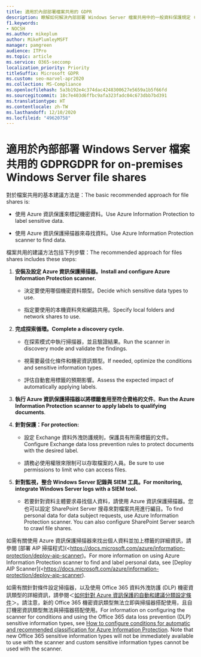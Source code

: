 ```yaml
---
title: 適用於內部部署檔案共用的 GDPR
description: 瞭解如何解決內部部署 Windows Server 檔案共用中的一般資料保護規定 (GDPR) 需求。
f1.keywords:
- NOCSH
ms.author: mikeplum
author: MikePlumleyMSFT
manager: pamgreen
audience: ITPro
ms.topic: article
ms.service: O365-seccomp
localization_priority: Priority
titleSuffix: Microsoft GDPR
ms.custom: seo-marvel-apr2020
ms.collection: MS-Compliance
ms.openlocfilehash: 5a3b192e4c374dac4248300627e5659a1b5f66fd
ms.sourcegitcommit: 18c7e403d6ffbc9afa323fadc04c673dbb7bd391
ms.translationtype: HT
ms.contentlocale: zh-TW
ms.lasthandoff: 12/10/2020
ms.locfileid: "49620758"
---
```

# <a name="gdpr-for-on-premises-windows-server-file-shares"></a><span data-ttu-id="ef4ba-103">適用於內部部署 Windows Server 檔案共用的 GDPR</span><span class="sxs-lookup"><span data-stu-id="ef4ba-103">GDPR for on-premises Windows Server file shares</span></span>

<span data-ttu-id="ef4ba-104">對於檔案共用的基本建議方法是：</span><span class="sxs-lookup"><span data-stu-id="ef4ba-104">The basic recommended approach for file shares is:</span></span>

-   <span data-ttu-id="ef4ba-105">使用 Azure 資訊保護來標記機密資料。</span><span class="sxs-lookup"><span data-stu-id="ef4ba-105">Use Azure Information Protection to label sensitive data.</span></span>

-   <span data-ttu-id="ef4ba-106">使用 Azure 資訊保護掃描器來尋找資料。</span><span class="sxs-lookup"><span data-stu-id="ef4ba-106">Use Azure Information Protection scanner to find data.</span></span>

<span data-ttu-id="ef4ba-107">檔案共用的建議方法包括下列步驟：</span><span class="sxs-lookup"><span data-stu-id="ef4ba-107">The recommended approach for files shares includes these steps:</span></span>

1.  <span data-ttu-id="ef4ba-108">**安裝及設定 Azure 資訊保護掃描器。**</span><span class="sxs-lookup"><span data-stu-id="ef4ba-108">**Install and configure Azure Information Protection scanner.**</span></span>

    -   <span data-ttu-id="ef4ba-109">決定要使用哪個機密資料類型。</span><span class="sxs-lookup"><span data-stu-id="ef4ba-109">Decide which sensitive data types to use.</span></span>

    -   <span data-ttu-id="ef4ba-110">指定要使用的本機資料夾和網路共用。</span><span class="sxs-lookup"><span data-stu-id="ef4ba-110">Specify local folders and network shares to use.</span></span>

2.  <span data-ttu-id="ef4ba-111">**完成探索循環。**</span><span class="sxs-lookup"><span data-stu-id="ef4ba-111">**Complete a discovery cycle.**</span></span>

    -   <span data-ttu-id="ef4ba-112">在探索模式中執行掃描器，並且驗證結果。</span><span class="sxs-lookup"><span data-stu-id="ef4ba-112">Run the scanner in discovery mode and validate the findings.</span></span>

    -   <span data-ttu-id="ef4ba-113">視需要最佳化條件和機密資訊類型。</span><span class="sxs-lookup"><span data-stu-id="ef4ba-113">If needed, optimize the conditions and sensitive information types.</span></span>

    -   <span data-ttu-id="ef4ba-114">評估自動套用標籤的預期影響。</span><span class="sxs-lookup"><span data-stu-id="ef4ba-114">Assess the expected impact of automatically applying labels.</span></span>

3.  <span data-ttu-id="ef4ba-115">**執行 Azure 資訊保護掃描器以將標籤套用至符合資格的文件**。</span><span class="sxs-lookup"><span data-stu-id="ef4ba-115">**Run the Azure Information Protection scanner to apply labels to qualifying documents**.</span></span>

4.  <span data-ttu-id="ef4ba-116">**針對保護：**</span><span class="sxs-lookup"><span data-stu-id="ef4ba-116">**For protection:**</span></span>

    -   <span data-ttu-id="ef4ba-117">設定 Exchange 資料外洩防護規則，保護具有所需標籤的文件。</span><span class="sxs-lookup"><span data-stu-id="ef4ba-117">Configure Exchange data loss prevention rules to protect documents with the desired label.</span></span>

    -   <span data-ttu-id="ef4ba-118">請務必使用權限來限制可以存取檔案的人員。</span><span class="sxs-lookup"><span data-stu-id="ef4ba-118">Be sure to use permissions to limit who can access files.</span></span>

5.  <span data-ttu-id="ef4ba-119">**針對監視，整合 Windows Server 記錄與 SIEM 工具。**</span><span class="sxs-lookup"><span data-stu-id="ef4ba-119">**For monitoring, integrate Windows Server logs with a SIEM tool.**</span></span>

    -   <span data-ttu-id="ef4ba-p101">若要針對資料主體要求尋找個人資料，請使用 Azure 資訊保護掃描器。您也可以設定 SharePoint Server 搜尋來對檔案共用進行編目。</span><span class="sxs-lookup"><span data-stu-id="ef4ba-p101">To find personal data for data subject requests, use Azure Information Protection scanner. You can also configure SharePoint Server search to crawl file shares.</span></span>

<span data-ttu-id="ef4ba-122">如需有關使用 Azure 資訊保護掃描器來找出個人資料並加上標籤的詳細資訊，請參閱 [部署 AIP 掃描程式](<https://docs.microsoft.com/azure/information-protection/deploy-aip-scanner)。</span><span class="sxs-lookup"><span data-stu-id="ef4ba-122">For more information on using Azure Information Protection scanner to find and label personal data, see [Deploy AIP Scanner](<https://docs.microsoft.com/azure/information-protection/deploy-aip-scanner).</span></span>

<span data-ttu-id="ef4ba-p102">如需有關針對條件設定掃描器，以及使用 Office 365 資料外洩防護 (DLP) 機密資訊類型的詳細資訊，請參閱＜[如何針對 Azure 資訊保護的自動和建議分類設定條件](https://docs.microsoft.com/information-protection/deploy-use/configure-policy-classification)＞。請注意，新的 Office 365 機密資訊類型無法立即與掃描器搭配使用，且自訂機密資訊類型無法與掃描器搭配使用。</span><span class="sxs-lookup"><span data-stu-id="ef4ba-p102">For information on configuring the scanner for conditions and using the Office 365 data loss prevention (DLP) sensitive information types, see [How to configure conditions for automatic and recommended classification for Azure Information Protection](https://docs.microsoft.com/information-protection/deploy-use/configure-policy-classification). Note that new Office 365 sensitive information types will not be immediately available to use with the scanner and custom sensitive information types cannot be used with the scanner.</span></span>
